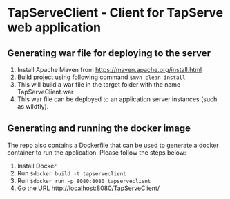 # TapServeClient - Client for TapServe web application

## Generating war file for deploying to the server

1. Install Apache Maven from https://maven.apache.org/install.html
1. Build project using following command `$mvn clean install`
1. This will build a war file in the target folder with the name TapServeClient.war
1. This war file can be deployed to an application server instances (such as wildfly).

## Generating and running the docker image

The repo also contains a Dockerfile that can be used to generate a docker container to run the application. Please follow the steps below:

1. Install Docker
1. Run `$docker build -t tapserveclient`
1. Run `$docker run -p 8080:8080 tapserveclient`
1. Go the URL [http://localhost:8080/TapServeClient/](http://localhost:8080/TapServeClient/)
